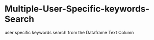 # Multiple-User-Specific-keywords-Search
user specific keywords search from the Dataframe Text Column

